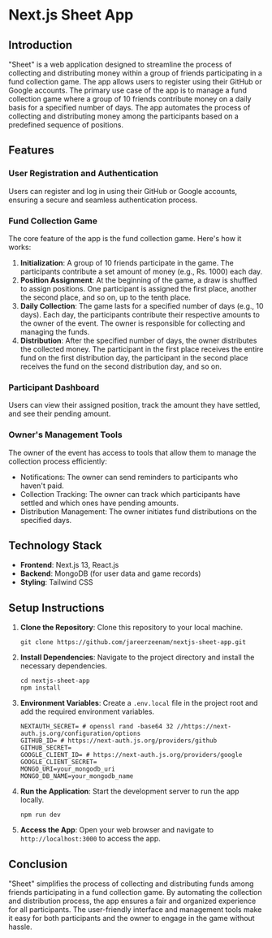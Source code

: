 # Next.js Sheet App

## Introduction
"Sheet" is a web application designed to streamline the process of collecting and distributing money within a group of friends participating in a fund collection game. The app allows users to register using their GitHub or Google accounts. The primary use case of the app is to manage a fund collection game where a group of 10 friends contribute money on a daily basis for a specified number of days. The app automates the process of collecting and distributing money among the participants based on a predefined sequence of positions.

## Features

### User Registration and Authentication
Users can register and log in using their GitHub or Google accounts, ensuring a secure and seamless authentication process.

### Fund Collection Game
The core feature of the app is the fund collection game. Here's how it works:

1. **Initialization**: A group of 10 friends participate in the game. The participants contribute a set amount of money (e.g., Rs. 1000) each day.
2. **Position Assignment**: At the beginning of the game, a draw is shuffled to assign positions. One participant is assigned the first place, another the second place, and so on, up to the tenth place.
3. **Daily Collection**: The game lasts for a specified number of days (e.g., 10 days). Each day, the participants contribute their respective amounts to the owner of the event. The owner is responsible for collecting and managing the funds.
4. **Distribution**: After the specified number of days, the owner distributes the collected money. The participant in the first place receives the entire fund on the first distribution day, the participant in the second place receives the fund on the second distribution day, and so on.

### Participant Dashboard
Users can view their assigned position, track the amount they have settled, and see their pending amount.

### Owner's Management Tools
The owner of the event has access to tools that allow them to manage the collection process efficiently:
- Notifications: The owner can send reminders to participants who haven't paid.
- Collection Tracking: The owner can track which participants have settled and which ones have pending amounts.
- Distribution Management: The owner initiates fund distributions on the specified days.

## Technology Stack

- **Frontend**: Next.js 13, React.js
- **Backend**: MongoDB (for user data and game records)
- **Styling**: Tailwind CSS

## Setup Instructions

1. **Clone the Repository**: Clone this repository to your local machine.
   ```
   git clone https://github.com/jareerzeenam/nextjs-sheet-app.git
   ```

2. **Install Dependencies**: Navigate to the project directory and install the necessary dependencies.
   ```
   cd nextjs-sheet-app
   npm install
   ```

3. **Environment Variables**: Create a `.env.local` file in the project root and add the required environment variables.
   ```
   NEXTAUTH_SECRET= # openssl rand -base64 32 //https://next-auth.js.org/configuration/options
   GITHUB_ID= # https://next-auth.js.org/providers/github
   GITHUB_SECRET=
   GOOGLE_CLIENT_ID= # https://next-auth.js.org/providers/google
   GOOGLE_CLIENT_SECRET=
   MONGO_URI=your_mongodb_uri
   MONGO_DB_NAME=your_mongodb_name
   ```

4. **Run the Application**: Start the development server to run the app locally.
   ```
   npm run dev
   ```

5. **Access the App**: Open your web browser and navigate to `http://localhost:3000` to access the app.

## Conclusion

"Sheet" simplifies the process of collecting and distributing funds among friends participating in a fund collection game. By automating the collection and distribution process, the app ensures a fair and organized experience for all participants. The user-friendly interface and management tools make it easy for both participants and the owner to engage in the game without hassle.
